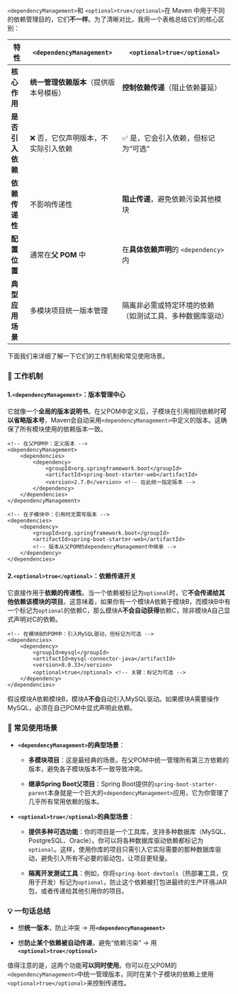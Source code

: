 `<dependencyManagement>`和 `<optional>true</optional>`在 Maven 中用于不同的依赖管理目的，它们​**​不一样​**​。为了清晰对比，我用一个表格总结它们的核心区别：

|特性|​**​`<dependencyManagement>`​**​|​**​`<optional>true</optional>`​**​|
|---|---|---|
|​**​核心作用​**​|​**​统一管理依赖版本​**​（提供版本号模板）|​**​控制依赖传递​**​（阻止依赖蔓延）|
|​**​是否引入依赖​**​|❌ 否，它仅声明版本，不实际引入依赖|✅ 是，它会引入依赖，但标记为“可选”|
|​**​依赖传递性​**​|不影响传递性|​**​阻止传递​**​，避免依赖污染其他模块|
|​**​配置位置​**​|通常在​**​父 POM​**​ 中|在​**​具体依赖声明​**​的 `<dependency>`内|
|​**​典型应用场景​**​|多模块项目统一版本管理|隔离非必需或特定环境的依赖（如测试工具、多种数据库驱动）|

下面我们来详细了解一下它们的工作机制和常见使用场景。

### 🔧 工作机制

#### 1. ​**​`<dependencyManagement>`：版本管理中心​**​

它就像一个​**​全局的版本说明书​**​。在父POM中定义后，子模块在引用相同依赖时​**​可以省略版本号​**​，Maven会自动采用`<dependencyManagement>`中定义的版本。这确保了所有模块使用的依赖版本一致。

```
<!-- 在父POM中：定义版本 -->
<dependencyManagement>
    <dependencies>
        <dependency>
            <groupId>org.springframework.boot</groupId>
            <artifactId>spring-boot-starter-web</artifactId>
            <version>2.7.0</version> <!-- 在此统一指定版本 -->
        </dependency>
    </dependencies>
</dependencyManagement>

<!-- 在子模块中：引用时无需写版本 -->
<dependencies>
    <dependency>
        <groupId>org.springframework.boot</groupId>
        <artifactId>spring-boot-starter-web</artifactId>
        <!-- 版本从父POM的dependencyManagement中继承 -->
    </dependency>
</dependencies>
```

#### 2. ​**​`<optional>true</optional>`：依赖传递开关​**​

它直接作用于​**​依赖的传递性​**​。当一个依赖被标记为`optional`时，它​**​不会传递给其他依赖该模块的项目​**​。这意味着，如果你有一个模块A依赖于模块B，而模块B中有一个标记为`optional`的依赖C，那么模块A​**​不会自动获得​**​依赖C，除非模块A自己显式声明对C的依赖。

```
<!-- 在模块B的POM中：引入MySQL驱动，但标记为可选 -->
<dependencies>
    <dependency>
        <groupId>mysql</groupId>
        <artifactId>mysql-connector-java</artifactId>
        <version>8.0.33</version>
        <optional>true</optional> <!-- 关键：标记为可选 -->
    </dependency>
</dependencies>
```

假设模块A依赖模块B，模块A​**​不会​**​自动引入MySQL驱动。如果模块A需要操作MySQL，必须在自己POM中显式声明此依赖。

### 🎯 常见使用场景

- ​**​`<dependencyManagement>`的典型场景​**​：
    
    - ​**​多模块项目​**​：这是最经典的场景。在父POM中统一管理所有第三方依赖的版本，避免各子模块版本不一致导致冲突。
        
    - ​**​继承Spring Boot父项目​**​：Spring Boot提供的`spring-boot-starter-parent`本身就是一个巨大的`<dependencyManagement>`应用，它为你管理了几乎所有常用依赖的版本。
        
    
- ​**​`<optional>true</optional>`的典型场景​**​：
    
    - ​**​提供多种可选功能​**​：你的项目是一个工具库，支持多种数据库（MySQL、PostgreSQL、Oracle）。你可以将各种数据库驱动依赖都标记为`optional`。这样，使用你库的项目只需引入它实际需要的那种数据库驱动，避免引入所有不必要的驱动包，让项目更轻量。
        
    - ​**​隔离开发测试工具​**​：例如，你将`spring-boot-devtools`（热部署工具，仅用于开发）标记为`optional`，防止这个依赖被打包进最终的生产环境JAR包，或者传递给其他引用你的项目。
        
    

### 💡 一句话总结

- 想​**​统一版本​**​，防止冲突 -> 用 ​**​`<dependencyManagement>`​**​
    
- 想​**​防止某个依赖被自动传递​**​，避免“依赖污染” -> 用 ​**​`<optional>true</optional>`​**​
    

值得注意的是，这两个功能​**​可以同时使用​**​。你可以在父POM的`<dependencyManagement>`中统一管理版本，同时在某个子模块的依赖上使用`<optional>true</optional>`来控制传递性。